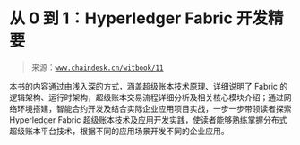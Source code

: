 # 从 0 到 1：Hyperledger Fabric 开发精要

> 来源：[`www.chaindesk.cn/witbook/11`](https://www.chaindesk.cn/witbook/11)

本书的内容通过由浅入深的方式，涵盖超级账本技术原理、详细说明了 Fabric 的逻辑架构、运行时架构，超级账本交易流程详细分析及相关核心模块介绍；通过网络环境搭建，智能合约开发及结合实际企业应用项目实战，一步一步带领读者探索 Hyperledger Fabric 超级账本技术及应用开发实践，使读者能够熟练掌握分布式超级账本平台技术，根据不同的应用场景开发不同的企业应用。